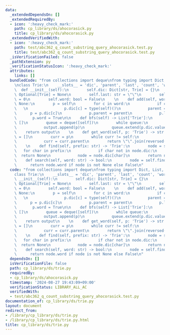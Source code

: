 ```yaml
---
data:
  _extendedDependsOn: []
  _extendedRequiredBy:
  - icon: ':heavy_check_mark:'
    path: cp_library/ds/ahocorasick.py
    title: cp_library/ds/ahocorasick.py
  _extendedVerifiedWith:
  - icon: ':heavy_check_mark:'
    path: test/abc362_q_count_substring_query_ahocorasick.test.py
    title: test/abc362_q_count_substring_query_ahocorasick.test.py
  _isVerificationFailed: false
  _pathExtension: py
  _verificationStatusIcon: ':heavy_check_mark:'
  attributes:
    links: []
  bundledCode: "from collections import deque\nfrom typing import Dict, List, Optional\n\
    \nclass Trie:\n    __slots__ = 'dic', 'parent', 'last', 'count', 'word'\n\n  \
    \  def __init__(self):\n        self.dic: Dict[str, Trie] = {}\n        self.parent:\
    \ Optional[Trie] = None\n        self.last: str = \"\"\n        self.count: int\
    \ = 0\n        self.word: bool = False\n    \n    def add(self, word: str) ->\
    \ None:\n        p = self\n        for c in word:\n            if c not in p.dic:\
    \   \n                p.dic[c] = type(self)()\n            parent = p\n      \
    \      p = p.dic[c]\n            p.parent = parent\n            p.last = c\n \
    \       p.word = True\n\n    def bfs(self) -> List['Trie']:\n        output =\
    \ []\n        queue = deque([self])\n        while queue:\n            p = queue.popleft()\n\
    \            output.append(p)\n            queue.extend(p.dic.values())\n    \
    \    return output\n    \n    def get_word(self, p: 'Trie') -> str:\n        output\
    \ = []\n        curr = p\n        while curr != self:\n            output.append(curr.last)\n\
    \            curr = curr.parent\n        return \"\".join(reversed(output))\n\
    \    \n    def find(self, prefix: str) -> 'Trie':\n        node = self\n     \
    \   for char in prefix:\n            if char not in node.dic:\n              \
    \  return None\n            node = node.dic[char]\n        return node\n    \n\
    \    def search(self, word: str) -> bool:\n        node = self.find(word)\n  \
    \      return node.word if node is not None else False\n"
  code: "from collections import deque\nfrom typing import Dict, List, Optional\n\n\
    class Trie:\n    __slots__ = 'dic', 'parent', 'last', 'count', 'word'\n\n    def\
    \ __init__(self):\n        self.dic: Dict[str, Trie] = {}\n        self.parent:\
    \ Optional[Trie] = None\n        self.last: str = \"\"\n        self.count: int\
    \ = 0\n        self.word: bool = False\n    \n    def add(self, word: str) ->\
    \ None:\n        p = self\n        for c in word:\n            if c not in p.dic:\
    \   \n                p.dic[c] = type(self)()\n            parent = p\n      \
    \      p = p.dic[c]\n            p.parent = parent\n            p.last = c\n \
    \       p.word = True\n\n    def bfs(self) -> List['Trie']:\n        output =\
    \ []\n        queue = deque([self])\n        while queue:\n            p = queue.popleft()\n\
    \            output.append(p)\n            queue.extend(p.dic.values())\n    \
    \    return output\n    \n    def get_word(self, p: 'Trie') -> str:\n        output\
    \ = []\n        curr = p\n        while curr != self:\n            output.append(curr.last)\n\
    \            curr = curr.parent\n        return \"\".join(reversed(output))\n\
    \    \n    def find(self, prefix: str) -> 'Trie':\n        node = self\n     \
    \   for char in prefix:\n            if char not in node.dic:\n              \
    \  return None\n            node = node.dic[char]\n        return node\n    \n\
    \    def search(self, word: str) -> bool:\n        node = self.find(word)\n  \
    \      return node.word if node is not None else False\n"
  dependsOn: []
  isVerificationFile: false
  path: cp_library/ds/trie.py
  requiredBy:
  - cp_library/ds/ahocorasick.py
  timestamp: '2024-08-27 19:43:09+09:00'
  verificationStatus: LIBRARY_ALL_AC
  verifiedWith:
  - test/abc362_q_count_substring_query_ahocorasick.test.py
documentation_of: cp_library/ds/trie.py
layout: document
redirect_from:
- /library/cp_library/ds/trie.py
- /library/cp_library/ds/trie.py.html
title: cp_library/ds/trie.py
---
```

